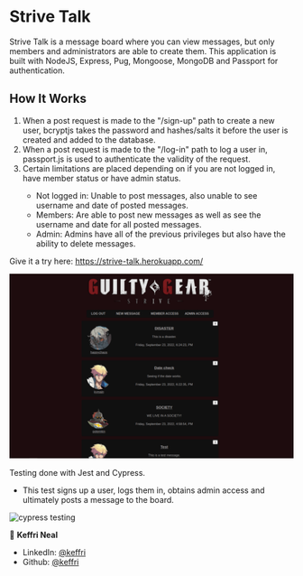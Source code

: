 <h1>Strive Talk</h1>

Strive Talk is a message board where you can view messages, but only members and administrators are able to create them. This application is built with NodeJS, Express, Pug, Mongoose, MongoDB and Passport for authentication.

## How It Works

<ol>
    <li>When a post request is made to the "/sign-up" path to create a new user, bcryptjs takes the password and hashes/salts it before the user is created and added to the database. </li>
    <li>When a post request is made to the "/log-in" path to log a user in, passport.js is used to authenticate the validity of the request.</li>
    <li>Certain limitations are placed depending on if you are not logged in, have member status or have admin status.</li>
    <ul>
        <li>Not logged in: Unable to post messages, also unable to see username and date of posted messages.</li>
        <li>Members: Are able to post new messages as well as see the username and date for all posted messages.</li>
        <li>Admin: Admins have all of the previous privileges but also have the ability to delete messages.</li> 
    </ul>        
</ol>

Give it a try here: https://strive-talk.herokuapp.com/

<p align="center">
    <img src="/public/images/striveTalkPreview.png" width="1000" title="Strive Talk Preview">
</p>

Testing done with Jest and Cypress.

- This test signs up a user, logs them in, obtains admin access and ultimately posts a message to the board.

![cypress testing](https://i.imgur.com/FFuFmJ8.gif)



👤 **Keffri Neal**

- LinkedIn: [@keffri](https://www.linkedin.com/in/keffri/)
- Github: [@keffri](https://github.com/keffri)
